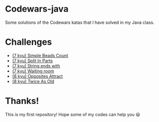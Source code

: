 # Codewars-java
Some solutions of the Codewars katas that I have solved in my Java class.

# Challenges
- [(7 kyu) Simple Beads Count](https://www.codewars.com/kata/58712dfa5c538b6fc7000569)
- [(7 kyu) Split In Parts](https://www.codewars.com/kata/5650ab06d11d675371000003)
- [(7 kyu) String ends with](https://www.codewars.com/kata/51f2d1cafc9c0f745c00037d)
- [(7 kyu) Waiting room](https://www.codewars.com/kata/542f0c36d002f8cd8a0005e5)
- [(8 kyu) Opposites Attract](https://www.codewars.com/kata/555086d53eac039a2a000083)
- [(8 kyu) Twice As Old](https://www.codewars.com/kata/5b853229cfde412a470000d0)

# Thanks!
This is my first repository! Hope some of my codes can help you 😃
